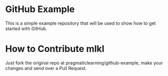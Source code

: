 GitHub Example
==============

This is a simple example repository that will be used to show how to get started with GitHub.

How to Contribute mlkl
=================

Just fork the original repo at pragmaticlearning/github-example, make your changes and send over a Pull Request.
